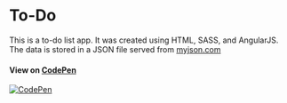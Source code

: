 # To-Do

This is a to-do list app. It was created using HTML, SASS, and AngularJS. The data is stored in a JSON file served from [myjson.com](http://myjson.com/)

#### View on [CodePen](http://codepen.io/alyssawilliams/debug/jbWLmZ)

[![CodePen](http://i173.photobucket.com/albums/w68/aswdev/github/to%20do.jpg)](http://codepen.io/alyssawilliams/debug/jbWLmZ)
